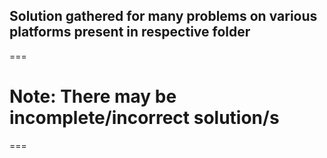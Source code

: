 
## Solution gathered for many problems on various platforms present in respective folder

===
# Note: There may be incomplete/incorrect solution/s
===